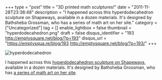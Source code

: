 +++
type = "post"
title = "3D printed math sculptures!"
date = "2011-11-28T23:38:48"
description = "I happened across this hyperdodecahedron sculpture on Shapeways, available in a dozen materials. It's designed by Bathsheba Grossman, who has a series of math art on her site."
category = ["Uncategorized"]
tag = []
enable_lightbox = false
thumbnail = "hyperdodecahedron.png"
draft = false
disqus_identifier = "193 http://emptysquare.net/blog/?p=193"
disqus_url = "https://emptysqua.re/blog/193 http://emptysquare.net/blog/?p=193/"
+++

<p><img style="display:block; margin-left:auto; margin-right:auto;" src="hyperdodecahedron.png" title="hyperdodecahedron" /></p>
<p>I happened across this <a href="http://www.shapeways.com/model/338023/120_cell.html">hyperdodecahedron sculpture on
Shapeways</a>,
available in a dozen materials. It's designed by Bathsheba Grossman, who
has <a href="http://bathsheba.com">a series of math art on her site</a>.</p>
